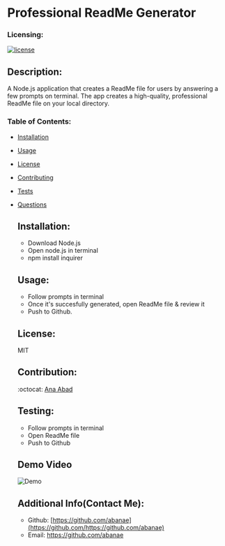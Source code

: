 # Professional ReadMe Generator

  ### Licensing:
  [![license](https://img.shields.io/badge/license-MIT-blue)](https://shields.io)
 


  ## Description:

  A Node.js application that creates a ReadMe file for users by answering a few prompts on terminal. The app creates a high-quality, professional ReadMe file on your local directory.
  
  ### Table of Contents:
- [Installation](#installation)
- [Usage](#usage)
- [License](#license)
- [Contributing](#contribution)
- [Tests](#testing)
- [Questions](#additional-info)

  ## Installation:
  - Download Node.js
  - Open node.js in terminal
  - npm install inquirer
  
  ## Usage:
  
  - Follow prompts in terminal
  - Once it's succesfully generated, open ReadMe file & review it
  - Push to Github.
  
  ## License:
  
  MIT
  
  ## Contribution:
  
  :octocat: [Ana Abad](https://github.com/abanae)
  
  ## Testing:
  
  - Follow prompts in terminal
  - Open ReadMe file
  - Push to Github

  ## Demo Video
  ![Demo](https://media3.giphy.com/media/tmAGBtO1KBHKqcgcCU/giphy.gif?cid=790b761120258040eceb6a954636959d4a8ce99a1ef163a3&rid=giphy.gif&ct=g)
  
  ## Additional Info(Contact Me):
  - Github: [https://github.com/abanae](https://github.com/https://github.com/abanae)
  - Email: https://github.com/abanae 
  



